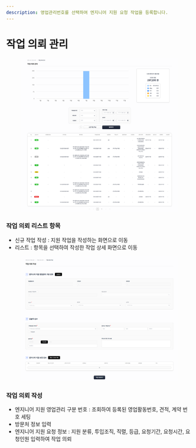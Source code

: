 ```yaml
---
description: 영업관리번호를 선택하여 엔지니어 지원 요청 작업을 등록합니다.
---
```


# 작업 의뢰 관리

<figure><img src="../.gitbook/assets/1.png" alt=""><figcaption></figcaption></figure>

### **작업 의뢰 리스트 항목**&#xD;

* 신규 작업 작성 : 지원 작업을 작성하는 화면으로 이동
* 리스트 : 항목을 선택하여 작성한 작업 상세 화면으로 이동



<figure><img src="../.gitbook/assets/2.png" alt=""><figcaption></figcaption></figure>

### **작업 의뢰 작성**

* 엔지니어 지원 영업관리 구분 번호 : 조회하여 등록된 영업활동번호, 견적, 계약 번호 세팅
* 방문처 정보 입력
* 엔지니어 지원 요청 정보 : 지원 분류, 투입조직, 직렬, 등급, 요청기간, 요청시간, 요청인원 입력하여 작업 의뢰
